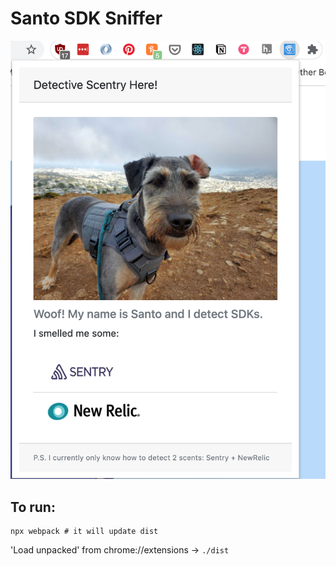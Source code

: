 # Santo SDK Sniffer

![](images/readme-screenshot.png)


## To run:
```
npx webpack # it will update dist
```

'Load unpacked' from chrome://extensions -> `./dist`
